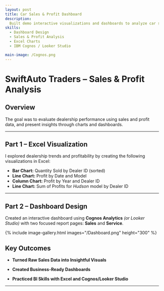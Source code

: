 ```yaml
---
layout: post
title: Car Sales & Profit Dashboard
description: 
  Built demo interactive visualizations and dashboards to analyze car sales and profit trends across dealerships. Focused on transforming raw sales data into actionable business insights using Excel and BI tools.
skills: 
  - Dashboard Design
  - Sales & Profit Analysis
  - Excel Charts
  - IBM Cognos / Looker Studio

main-image: /Cognos.png
---
```


# SwiftAuto Traders – Sales & Profit Analysis

## Overview
 The goal was to evaluate dealership performance using sales and profit data, and present insights through charts and dashboards.

---

## Part 1 – Excel Visualization

I explored dealership trends and profitability by creating the following visualizations in Excel:

- **Bar Chart:** Quantity Sold by Dealer ID (sorted)
- **Line Chart:** Profit by Date and Model
- **Column Chart:** Profit by Year and Dealer ID
- **Line Chart:** Sum of Profits for *Hudson* model by Dealer ID


---

## Part 2 – Dashboard Design

Created an interactive dashboard using **Cognos Analytics** *(or Looker Studio)* with two focused report pages: **Sales** and **Service**.

{% include image-gallery.html images="/Dashboard.png" height="300" %}

## Key Outcomes

- **Turned Raw Sales Data into Insightful Visuals**  

- **Created Business-Ready Dashboards**  

- **Practiced BI Skills with Excel and Cognos/Looker Studio**  

---

